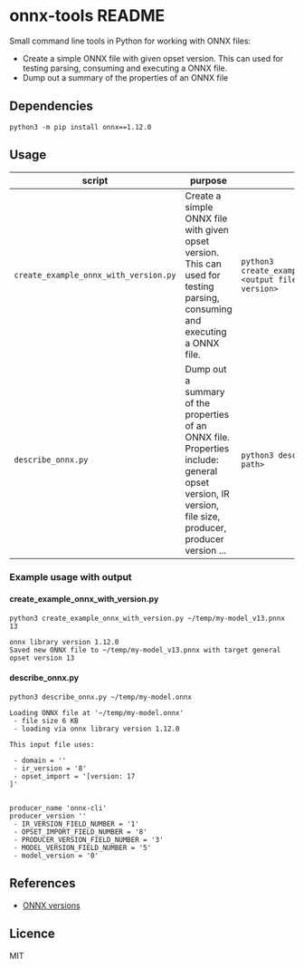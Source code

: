 # onnx-tools README

Small command line tools in Python for working with ONNX files:

- Create a simple ONNX file with given opset version. This can used for testing parsing, consuming and executing a ONNX file.
- Dump out a summary of the properties of an ONNX file

## Dependencies

`python3 -m pip install onnx==1.12.0`

## Usage

| script | purpose | usage |
|---|---|---|
| `create_example_onnx_with_version.py` | Create a simple ONNX file with given opset version. This can used for testing parsing, consuming and executing a ONNX file. | `python3 create_example_onnx_with_version.py <output file path> <general opset version>` |
| `describe_onnx.py` | Dump out a summary of the properties of an ONNX file. Properties include: general opset version, IR version, file size, producer, producer version ... | `python3 describe_onnx.py <onnx file path>` |

### Example usage with output

#### create_example_onnx_with_version.py

```
python3 create_example_onnx_with_version.py ~/temp/my-model_v13.pnnx 13
```

```
onnx library version 1.12.0
Saved new ONNX file to ~/temp/my-model_v13.pnnx with target general opset version 13
```

#### describe_onnx.py

```
python3 describe_onnx.py ~/temp/my-model.onnx
```

```
Loading ONNX file at '~/temp/my-model.onnx'
 - file size 6 KB
 - loading via onnx library version 1.12.0

This input file uses:

 - domain = ''
 - ir_version = '8'
 - opset_import = '[version: 17
]'


producer_name 'onnx-cli'
producer_version ''
 - IR_VERSION_FIELD_NUMBER = '1'
 - OPSET_IMPORT_FIELD_NUMBER = '8'
 - PRODUCER_VERSION_FIELD_NUMBER = '3'
 - MODEL_VERSION_FIELD_NUMBER = '5'
 - model_version = '0'
 ```

## References

- [ONNX versions](https://github.com/onnx/onnx/blob/main/docs/Versioning.md)

## Licence

MIT
